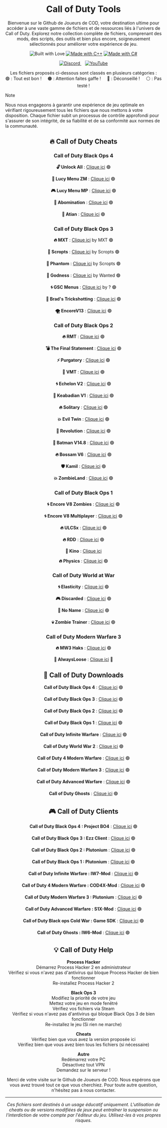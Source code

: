 <h1 align="center">Call of Duty Tools</h1>

<p align="center">Bienvenue sur le Github de Joueurs de COD, votre destination ultime pour accéder à une vaste gamme de fichiers et de ressources liés à l'univers de Call of Duty. Explorez notre collection complète de fichiers, comprenant des mods, des scripts, des outils et bien plus encore, soigneusement sélectionnés pour améliorer votre expérience de jeu. </p>

<p align='center'>
  <img src="https://forthebadge.com/images/badges/built-with-love.svg" alt="Built with Love">
  <a href="https://forthebadge.com"><img src="https://forthebadge.com/images/badges/made-with-c-plus-plus.svg" alt="Made with C++"></a>
  <a href="https://forthebadge.com"><img src="https://forthebadge.com/images/badges/made-with-c-sharp.svg" alt="Made with C#"></a>
</p>

<p align='center'>
  <a href="https://discord.gg/cod-fr">
    <img src="https://img.shields.io/badge/Discord-5865F2?style=for-the-badge&logo=discord&logoColor=white" alt="Discord">
  </a>&nbsp;&nbsp;
  <a href="https://www.youtube.com/@OmegaSurCOD">
    <img src="https://img.shields.io/badge/YouTube-FF0000?style=for-the-badge&logo=youtube&logoColor=white" alt="YouTube">
  </a>
</p>

<p align="center">
Les fichiers proposés ci-dessous sont classés en plusieurs catégories : <br>
🟢 : Tout est bon ! &nbsp;&nbsp;&nbsp; 🟠 : Attention faites gaffe ! &nbsp;&nbsp;&nbsp; 🔴 : Déconseillé ! &nbsp;&nbsp;&nbsp; ⚪ : Pas testé !
</p>

> [!NOTE] 
> Nous nous engageons à garantir une expérience de jeu optimale en vérifiant rigoureusement tous les fichiers que nous mettons à votre disposition. Chaque fichier subit un processus de contrôle approfondi pour s'assurer de son intégrité, de sa fiabilité et de sa conformité aux normes de la communauté.

<div align="center">

## 🔥 **Call of Duty Cheats**

### **Call of Duty Black Ops 4**

**🔓 Unlock All** : [Clique ici](https://mega.nz/file/UasjBQJZ#3MT20fpnCZh3D73zBIh6yIX2yNT6Bh3SydtkG62DZMY) 🟢

**👾 Lucy Menu ZM** : [Clique ici](https://github.com/TheUnknownCod3r/BO4-Lucy-Menu) 🟢

**🎮 Lucy Menu MP** : [Clique ici](https://github.com/TheUnknownCod3r/BO4-Lucy-MP-Base) 🟢

**👹 Abomination** : [Clique ici](https://github.com/SirCryptic/Abomination-Unofficial) 🟢

**🌟 Atian** : [Clique ici](https://github.com/ate47/t8-atian-menu) 🟢

### **Call of Duty Black Ops 3**

**🔥 MXT** : [Clique ici](https://www.mediafire.com/file/zq2w719xpfjpk05/MXT+1.1.2.zip/file) by MXT 🟢

**🎯 Scropts** : [Clique ici](https://mega.nz/file/oaUmDRLb#lLC9fxgjiFBL09wjCOBr7B13OaoKrwLXXo3GzEr5UuU) by Scropts 🟢

**👻 Phantom** : [Clique ici](https://mega.nz/file/tWVkhRia#JehoVcYGJkFXhKOSiu0pSQTLBUaB3wIHuWPIwbzhP7I) by Scropts 🟢

**💪 Godness** : [Clique ici](https://pastebin.com/iUVPmvRx) by Wanted 🟢

**🌀 GSC Menus** : [Clique ici](https://www.mediafire.com/file/cgy6n21tlyy7bfm/GSC+injector.zip/file) by ? 🟢

**🎯 Brad's Trickshotting** : [Clique ici](https://steamcommunity.com/sharedfiles/filedetails/?id=2079910029&searchtext=Mod+Menu) 🟢

**🌪️ EncoreV13** : [Clique ici](https://steamcommunity.com/sharedfiles/filedetails/?id=794367203&searchtext=Mod+Menu) 🟢

### **Call of Duty Black Ops 2**

**🔥 RMT** : [Clique ici](https://www.mediafire.com/file/ow37neconkyelr1/rmt_zombies_menu_v2.6_mod_menu-compiled.gsc/file) 🟢

**💣 The Final Statement** : [Clique ici](https://www.mediafire.com/file/077hcbargt7pcq0/The_Final_Statement_0.5.rar/file) 🟢

**⚡ Purgatory** : [Clique ici](https://www.mediafire.com/file/dkmclt7y8fwm9k7/the_purgatory_mod_menu-compiled.gsc/file) 🟢

**🔫 VMT** : [Clique ici](https://www.mediafire.com/file/46f0gswvus88jpu/vmt_mod_menu-compiled.gsc/file) 🟢

**🌀 Echelon V2** : [Clique ici](https://www.mediafire.com/file/54t2l2h70f91emb/echelon_v2_mod_menu-compiled.gsc/file) 🟢

**🌈 Keabadian V1** : [Clique ici](https://www.mediafire.com/file/tuk22bp83ozkevw/Keabadian_v2.0.zip/file) 🟢

**🔥 Solitary** : [Clique ici](https://www.mediafire.com/file/idvp40jtwyme4wq/solitary_mod_menu-compiled.gsc/file) 🟢

**💥 Evil Twin** : [Clique ici](https://www.mediafire.com/folder/powrexwrzut47/Evil+Twin+(V1)) 🟢

**👑 Revolution** : [Clique ici](https://www.mediafire.com/file/tvi6d23i0d6qc4n/Revolution_by_FBModderFresh.gscr/file) 🟢

**🦇 Batman V14.8** : [Clique ici](https://www.mediafire.com/file/1prbd797z7p7d2k/BatMan+V14.8.rar) 🟢

**🔥 Bossam V6** : [Clique ici](https://mega.nz/file/IkUkhK6L#4mFGX4J-cplFaGVuP2awBkyIapdy2vrrYApDrywXJPg) 🟢

**🛡️ Kamil** : [Clique ici](https://www.mediafire.com/file/0u25ej82jlzh79c/MhayzzKV8.gscr/file) 🟢

**💥 ZombieLand** : [Clique ici](https://www.mediafire.com/file/b1d64efos696sgl/Zombieland+By+GhostPants.zip) 🟢

### **Call of Duty Black Ops 1**

**🌀 Encore V8 Zombies** : [Clique ici](https://www.mediafire.com/file/z2l7dtufsyg2ejv/EncoreV8+Zombies.rar/file) 🟢

**🌀 Encore V8 Multiplayer** : [Clique ici](https://www.mediafire.com/file/ufaqzg46s3b6zji/EncoreV8+Multiplayer.rar/file) 🟢

**🔥 ULCSx** : [Clique ici](https://cdn.discordapp.com/attachments/1225115364866658516/1225378700975931432/mp_iMCSxs_Mod_Menu.rar?ex=6620e9d8&is=660e74d8&hm=f7158ef6a2086db3413de6210843336968654954e3d9145e0c326527fbcd147e&) 🟢

**🔥 RDD** : [Clique ici](https://github.com/roachnacs/redemption-bo1-gsc) 🟢

**👑 Kino** : [Clique ici](https://cdn.discordapp.com/attachments/1225115364866658516/1226089789166719006/Release_KinoV1.2.zip?ex=66238019&is=66110b19&hm=ef4cb9a88fcde4d64e2c6d7ab1db945d7d97453806/Relase_KinoV1.2.zip?ex=66238019&is=66110b19&hm=ef4cb9a88fcde4d64e2c6d7ab1db945d7d97453847a24af3d21a99accbde99cb&)

**🔥 Physics** : [Clique ici](https://mega.nz/file/vdsAnQgA#LcQE-KsRFHbCYZQWwXzthG8N3cZNijYyYZRdLDQKLPo) 🟢

### **Call of Duty World at War**

**🌀 Elasticity** : [Clique ici](https://www.mediafire.com/file/h0jrwmsiqt79jzs/Elasticity.zip/file) 🟢

**🎮 Discarded** : [Clique ici](https://www.mediafire.com/file/9nd4586xx0fhehv/Discarded%20V3%20-%20T4%20Mod%20Menu.7z/file) 🟢

**🚫 No Name** : [Clique ici](https://mega.nz/file/cfEEHIKI#dAy9mMWGiMCryE77vy4K075s01Tb0EFKjBxk_m7u2c4) 🟢

**💀 Zombie Trainer** : [Clique ici](https://mega.nz/file/kDFxVL4J#gtJIAZrg8DYPMJ8RY0c4ih78H4nb-154-ch1Go6ozSo) 🟢

### **Call of Duty Modern Warfare 3**

**🔥 MW3 Haks** : [Clique ici](https://mega.nz/file/5X12zIIK#bcUsqJnKaAheigHCo_k7ezWeGZehZ8kfDBy7l1I5R6o) 🟢

**🚫 AlwaysLoose** : [Clique ici](https://www.mediafire.com/file/4x8cc50oclusurb/Mw3_alwayslose.cc.rar/file) 🔴

## 🚀 **Call of Duty Downloads**

**Call of Duty Black Ops 4** : [Clique ici](https://mega.nz/file/VbcnTYha#5jmDU9uuMQOpz-P2_RsdL7c7FtbXIhfXPiubCWLzheM) 🟢

**Call of Duty Black Ops 3** : [Clique ici](https://mega.nz/file/dDl0xZIJ#Kcz4qQbukS5ua_SwFxug9Z5z3FfDEHCWGu2XJN_8frE) 🟢

**Call of Duty Black Ops 2** : [Clique ici](https://mega.nz/file/0GlxgBIR#RJoaHDXQIZDQ1F-crJvSkozAcYVhqeCzeVgGwSOoc_s) 🟢

**Call of Duty Black Ops 1** : [Clique ici](https://mega.nz/file/UOF0ibKT#Z4SMTDrUJKjvnovsPEZ_W9rggrLRlJrwF7KCpiCw218) 🟢

**Call of Duty Infinite Warfare** : [Clique ici](https://mega.nz/file/4PdiELjS#Cj9yGrkOPXDWnWRjeE1A66pl9u_UGIxOmWsQycjYvUo) 🟢

**Call of Duty World War 2** : [Clique ici](https://steamunlocked.net/b67926-call-of-duty-ww2-free-download/) 🟢

**Call of Duty 4 Modern Warfare** : [Clique ici](https://www.mediafire.com/file/498gner89hj16mc/COD4.zip/file) 🟢

**Call of Duty Modern Warfare 3** : [Clique ici](https://steamunlocked.net/25-call-of-duty-modern-warfare-3-free-download-2/) 🟢

**Call of Duty Advanced Warfare** : [Clique ici](https://cdn.discordapp.com/attachments/1233808548513972255/1233809762622115910/s1x_full_game.torrent?ex=662e7262&is=662d20e2&hm=907a1b20b74af3361e83be49bc3a54a39e318a7c9c27e9fc969d40235659a6b1&) 🟢

**Call of Duty Ghosts** : [Clique ici](https://cdn.discordapp.com/attachments/1233808548513972255/1233810146120175669/iw6x_full_game.torrent?ex=662e72bd&is=662d213d&hm=7151d03aa5eff273298eb7a5a6f6f30c1c49ec844b5a8636f2550e4677fd6c21&) 🟢

## 🎮 **Call of Duty Clients**

**Call of Duty Black Ops 4 : Project BO4** : [Clique ici](https://github.com/project-bo4/shield-development) 🟢

**Call of Duty Black Ops 3 : Ezz Client** : [Clique ici](https://github.com/Ezz-lol/boiii-free) 🟢

**Call of Duty Black Ops 2 : Plutonium** : [Clique ici](https://plutonium.pw) 🟢

**Call of Duty Black Ops 1 : Plutonium** : [Clique ici](https://plutonium.pw) 🟢

**Call of Duty Infinite Warfare : IW7-Mod** : [Clique ici](https://github.com/auroramod/iw7-mod) 🟢

**Call of Duty 4 Modern Warfare : COD4X-Mod** : [Clique ici](https://cod4x.ovh/t/releases/24) 🟢

**Call of Duty Modern Warfare 3 : Plutonium** : [Clique ici](https://plutonium.pw) 🟢

**Call of Duty Advanced Warfare : S1X-Mod** : [Clique ici](https://mega.nz/file/sflhEByC#uvY4sFzEEFx2MBSUDJTMZWl3Vifdr-H-v6BgqphjTBQ) 🟢

**Call of Duty Black ops Cold War : Game SDK** : [Clique ici](https://mega.nz/file/UDFm1b7Y#rYrTejV-Im2e55WFkV9dQActOzRZ4v8hqSwhcWAaJL8) 🟢

**Call of Duty Ghosts : IW6-Mod** : [Clique ici](https://mega.nz/file/UDFm1b7Y#rYrTejV-Im2e55WFkV9dQActOzRZ4v8hqSwhcWAaJL8) 🟢

## 💡 **Call of Duty Help**

**Process Hacker** <br>
Démarrez Process Hacker 2 en administrateur <br>
Vérifiez si vous n'avez pas d'antivirus qui bloque Process Hacker de bien fonctionner <br>
Re-installez Process Hacker 2 

**Black Ops 3** <br>
Modifiez la priorité de votre jeu <br>
Mettez votre jeu en mode fenêtré <br>
Vérifiez vos fichiers via Steam <br>
Vérifiez si vous n'avez pas d'antivirus qui bloque Black Ops 3 de bien fonctionner <br>
Re-installez le jeu (Si rien ne marche)

**Cheats** <br>
Vérifiez bien que vous avez la version proposée ici <br>
Vérifiez bien que vous avez bien tous les fichiers (si nécessaire)

**Autre** <br>
Redémarrez votre PC <br>
Désactivez tout VPN <br>
Demandez sur le serveur !

Merci de votre visite sur le Github de Joueurs de COD. Nous espérons que vous avez trouvé tout ce que vous cherchiez. Pour toute autre question, n'hésitez pas à nous contacter.

---

*Ces fichiers sont destinés à un usage éducatif uniquement. L'utilisation de cheats ou de versions modifiées de jeux peut entraîner la suspension ou l'interdiction de votre compte par l'éditeur du jeu. Utilisez-les à vos propres risques.*

</div>
